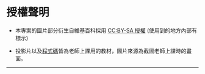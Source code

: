 # 授權聲明

* 本專案的圖片部分衍生自維基百科採用 <a href ="https://zh.wikipedia.org/zh-hant/Wikipedia%3ACC_BY-SA_3.0%E5%8D%8F%E8%AE%AE%E6%96%87%E6%9C%AC">CC:BY-SA 授權</a> (使用到的地方內部有標示)


* 投影片以及<a href = "https://gitlab.com/ccc110/ai">程式碼</a>皆為老師上課用的教材，圖片來源為截圖老師上課時的畫面。

---

